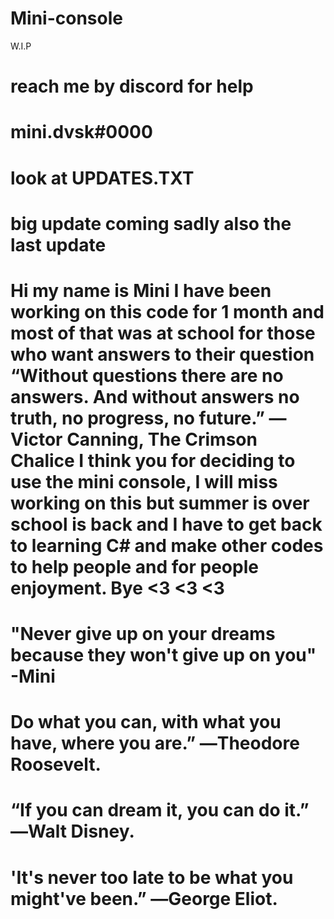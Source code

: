 # Mini-console
W.I.P
# reach me by discord for help 
# mini.dvsk#0000
# look at UPDATES.TXT 
# big update coming sadly also the last update


# Hi my name is Mini I have been working on this code for 1 month and most of that was at school for those who want answers to their question “Without questions there are no answers. And without answers no truth, no progress, no future.” ― Victor Canning, The Crimson Chalice I think you for deciding to use the mini console, I will miss working on this but summer is over school is back and I have to get back to learning C# and make other codes to help people and for people enjoyment. Bye <3 <3 <3 



# "Never give up on your dreams because they won't give up on you"  -Mini 
# Do what you can, with what you have, where you are.” ―Theodore Roosevelt.
# “If you can dream it, you can do it.” ―Walt Disney.
# 'It's never too late to be what you might've been.” ―George Eliot.
